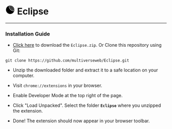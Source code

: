 # <img src="icons/icon-dark.png" height="30px"> Eclipse
---
### Installation Guide

- [Click here](Eclipse.zip) to download the `Eclipse.zip`.
Or 
Clone this repository using Git: 
```
git clone https://github.com/multiverseweb/Eclipse.git
```

- Unzip the downloaded folder and extract it to a safe location on your computer.

- Visit `chrome://extensions` in your browser.

- Enable Developer Mode at the top right of the page.

- Click "Load Unpacked".
Select the folder **`Eclipse`** where you unzipped the extension.

- Done! The extension should now appear in your browser toolbar.
